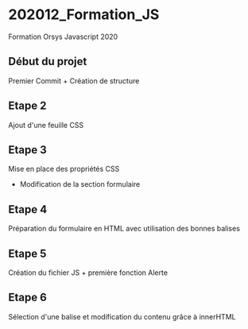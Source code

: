 # 202012_Formation_JS
Formation Orsys Javascript 2020

## Début du projet
Premier Commit + Création de structure

## Etape 2
Ajout d'une feuille CSS

## Etape 3
Mise en place des propriétés CSS
+ Modification de la section formulaire

## Etape 4
Préparation du formulaire en HTML avec utilisation des bonnes balises

## Etape 5 
Création du fichier JS + première fonction Alerte

## Etape 6
Sélection d'une balise et modification du contenu grâce à innerHTML
